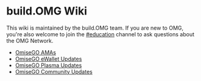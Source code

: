 # build.OMG Wiki

This wiki is maintained by the build.OMG team. If you are new to OMG, you're also welcome to join the [#education](https://gitter.im/buildOMG/Lobby) channel to ask questions about the OMG Network.

* [OmiseGO AMAs](https://github.com/buildOMG/comms/wiki/ama)
* [OmiseGO eWallet Updates](https://github.com/buildOMG/comms/wiki/ewallet-updates)
* [OmiseGO Plasma Updates](https://github.com/buildOMG/comms/wiki/plasma-updates)
* [OmiseGO Community Updates](https://github.com/buildOMG/comms/wiki/community-updates)
